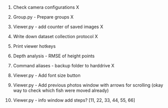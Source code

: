 1. Check camera configurations X
2. Group.py - Prepare groups X
3. Viewer.py - add counter of saved images X
4. Write down dataset collection protocol X
5. Print viewer hotkeys 
6. Depth analysis - RMSE of height points 
7. Command aliases  - backup folder to harddrive X

8. Viewer.py - Add font size button
9. Viewer.py - Add previous photos window with arrows for scrolling (okay way to check which fish were moved already)
10. Viewer.py - info window add steps? [11, 22, 33, 44, 55, 66] 
